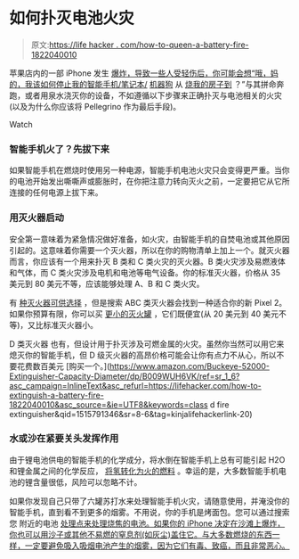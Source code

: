 # 如何扑灭电池火灾

> 原文:[https://life hacker . com/how-to-queen-a-battery-fire-1822040010](https://lifehacker.com/how-to-extinguish-a-battery-fire-1822040010)

苹果店内的一部 iPhone 发生 [爆炸，导致一些人受轻伤后，你可能会想“哦，妈的，我该如何停止我的智能手机/笔记本/](https://gizmodo.com/seven-receive-medical-attention-after-iphone-explodes-i-1821959353) [机器狗](https://gizmodo.com/sony-please-let-me-play-with-this-good-boy-1821895548) 从 [烧我的房子到](https://gizmodo.com/samsungs-exploding-smartphone-suspected-in-south-caroli-1786405495) ？”与其拼命奔跑，或者用泉水浇灭你的设备，不如遵循以下步骤来正确扑灭与电池相关的火灾(以及为什么你应该将 Pellegrino 作为最后手段)。

Watch

### **智能手机火了？先拔下来**

如果智能手机在燃烧时使用另一种电源，智能手机电池火灾只会变得更严重。当你的电池开始发出嘶嘶声或膨胀时，在你把注意力转向灭火之前，一定要把它从它所连接的任何电源上拔下来。

### **用灭火器启动**

安全第一意味着为紧急情况做好准备，如火灾，由智能手机的自焚电池或其他原因引起的。这意味着你需要一个灭火器，所以在你的购物清单上加上一个。就灭火器而言，你应该有一个用来扑灭 B 类和 C 类火灾的灭火器。B 类火灾涉及易燃液体和气体，而 C 类火灾涉及电机和电池等电气设备。你的标准灭火器，价格从 35 美元到 80 美元不等，应该能够处理 A、B 和 C 类火灾。

有 [种灭火器可供选择](http://www.femalifesafety.org/types-of-extinguishers.html) ，但是搜索 ABC 类灭火器会找到一种适合你的新 Pixel 2。如果你预算有限，你可以买 [更小的灭火罐](https://www.amazon.com/dp/B0051TPJKG/ref=psdc_13400621_t1_B002U0KGDY?asc_campaign=InlineText&asc_refurl=https://lifehacker.com/how-to-extinguish-a-battery-fire-1822040010&asc_source=&tag=kinjalifehackerlink-20) ，它们既便宜(从 20 美元到 40 美元不等)，又比标准灭火器小。

D 类灭火器 也有，但设计用于扑灭涉及可燃金属的火灾。虽然你当然可以用它来熄灭你的智能手机，但 D 级灭火器的高昂价格可能会让你有点力不从心，所以不要花费数百美元 [购买一个。](https://www.amazon.com/Buckeye-52000-Extinguisher-Capacity-Diameter/dp/B009WUH6VK/ref=sr_1_6?asc_campaign=InlineText&asc_refurl=https://lifehacker.com/how-to-extinguish-a-battery-fire-1822040010&asc_source=&ie=UTF8&keywords=class d fire extinguisher&qid=1515791346&sr=8-6&tag=kinjalifehackerlink-20)

### 水或沙在紧要关头发挥作用

由于锂电池供电的智能手机的化学成分，将水倒在智能手机上总有可能引起 H2O 和锂金属之间的化学反应， [将氢转化为火的燃料](https://www.youtube.com/watch?v=bNMfe20I_IE) 。幸运的是，大多数智能手机电池的锂含量很低，风险可以忽略不计。

如果你发现自己只带了六罐苏打水来处理智能手机火灾，请随意使用，并淹没你的智能手机，直到看不到更多的烟雾。不用说，你的手机是烤面包。您可以通过搜索您 附近的电池 [处理点来处理烧焦的电池。如果你的 iPhone 决定在沙滩上爆炸，你也可以用沙子或其他不易燃的窒息剂(如灰尘)盖住它。与大多数燃烧的东西一样，一定要避免吸入吸烟电池产生的烟雾，因为它们有毒、致癌，而且非常恶心。](https://www.call2recycle.org/locator/)